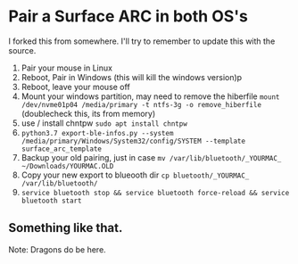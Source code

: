 # Pair a Surface ARC in both OS's

I forked this from somewhere.  I'll try to remember to update this with the source. 

1.  Pair your mouse in Linux
2.  Reboot, Pair in Windows (this will kill the windows version)p
3.  Reboot, leave your mouse off
4.  Mount your windows partition, may need to remove the hiberfile
  `mount /dev/nvme01p04 /media/primary -t ntfs-3g -o remove_hiberfile`  (doublecheck this, its from memory)
5.  use / install chntpw `sudo apt install chntpw`
6.  `python3.7 export-ble-infos.py --system /media/primary/Windows/System32/config/SYSTEM --template surface_arc_template`
7.  Backup your old pairing, just in case `mv /var/lib/bluetooth/_YOURMAC_ ~/Downloads/YOURMAC.OLD`
8.  Copy your new export to blueooth dir `cp bluetooth/_YOURMAC_ /var/lib/bluetooth/` 
9.  `service bluetooth stop && service bluetooth force-reload && service bluetooth start`

## Something like that. 
Note:  Dragons do be here. 

